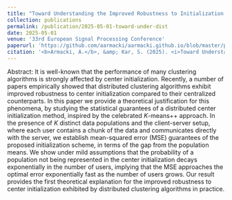```yaml
---
title: "Toward Understanding the Improved Robustness to Initialization in Distributed Clustering"
collection: publications
permalink: /publication/2025-05-01-toward-under-dist
date: 2025-05-01
venue: '33rd European Signal Processing Conference'
paperurl: 'https://github.com/aarmacki/aarmacki.github.io/blob/master/publications/dist_clust_init.pdf'
citation: '<b>Armacki, A.</b>, &amp; Kar, S. (2025). <i>Toward Understanding the Improved Robustness to Initialization in Distributed Clustering.</i> To appear in 33rd European Signal Processing Conference.'
---
```


Abstract: It is well-known that the performance of many clustering algorithms is strongly affected by center initialization. Recently, a number of papers empirically showed that distributed clustering algorithms exhibit improved robustness to center initialization compared to their centralized counterparts. In this paper we provide a theoretical justification for this phenomena, by studying the statistical guarantees of a distributed center initialization method, inspired by the celebrated $K$-means++ approach. In the presence of $K$ distinct data populations and the client-server setup, where each user contains a chunk of the data and communicates directly with the server, we establish mean-squared error (MSE) guarantees of the proposed initialization scheme, in terms of the gap from the population means. We show under mild assumptions that the probability of a population not being represented in the center initialization decays exponentially in the number of users, implying that the MSE approaches the optimal error exponentially fast as the number of users grows. Our result provides the first theoretical explanation for the improved robustness to center initialization exhibited by distributed clustering algorithms in practice.
